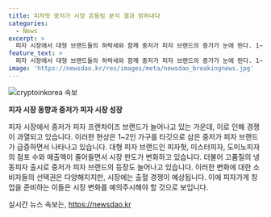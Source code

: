 ```yaml
---
title: 피자헛 중저가 시장 흔들림 분석 결과 밝혀내다
categories:
  - News
excerpt: >
  피자 시장에서 대형 브랜드들의 하락세와 함께 중저가 피자 브랜드의 증가가 눈에 띈다. 1~2인 가구를 겨냥한 중저가 피자 브랜드들이 늘어나고 있으며, 이로 인해 시장 경쟁이 심화되고 있다. 대형 피자 브랜드들은 경쟁으로 점포 수와 매출액이 감소하고 있으며, 고품질의 냉동피자 출시로 중저가 피자 시장이 급성장하고 있는 것으로 나타났다. 다양한 중저가 피자 브랜드들이 출시되고 있는 가운데, 이 시장도 레드오션화의 위험이 높아지고 있다는 지적이 나오고 있다.
feature_text: >
  피자 시장에서 대형 브랜드들의 하락세와 함께 중저가 피자 브랜드의 증가가 눈에 띈다. 1~2인 가구를 겨냥한 중저가 피자 브랜드들이 늘어나고 있으며, 이로 인해 시장 경쟁이 심화되고 있다. 대형 피자 브랜드들은 경쟁으로 점포 수와 매출액이 감소하고 있으며, 고품질의 냉동피자 출시로 중저가 피자 시장이 급성장하고 있는 것으로 나타났다. 다양한 중저가 피자 브랜드들이 출시되고 있는 가운데, 이 시장도 레드오션화의 위험이 높아지고 있다는 지적이 나오고 있다.
image: 'https://newsdao.kr/res/images/meta/newsdao_breakingnews.jpg'
---
```


<p><img src="https://newsdao.kr/res/images/meta/newsdao_breakingnews.jpg" alt="cryptoinkorea 속보" /></p>

<p><strong>피자 시장 동향과 중저가 피자 시장 성장</strong></p>

<p>피자 시장에서 중저가 피자 프랜차이즈 브랜드가 늘어나고 있는 가운데, 이로 인해 경쟁이 과열되고 있습니다. 이러한 현상은 1~2인 가구를 타깃으로 삼은 중저가 피자 브랜드가 급증하면서 나타나고 있습니다. 대형 피자 브랜드인 피자헛, 미스터피자, 도미노피자의 점포 수와 매출액이 줄어들면서 시장 판도가 변화하고 있습니다. 더불어 고품질의 냉동피자 출시로 중저가 피자 브랜드의 등장도 늘어나고 있습니다. 이러한 변화에 대한 소비자들의 선택권은 다양해지지만, 시장에는 출혈 경쟁이 예상됩니다. 이에 피자가게 창업을 준비하는 이들은 시장 변화를 예의주시해야 할 것으로 보입니다.</p>
실시간 뉴스 속보는, <a href="https://newsdao.kr" rel="dofollow">https://newsdao.kr</a>


